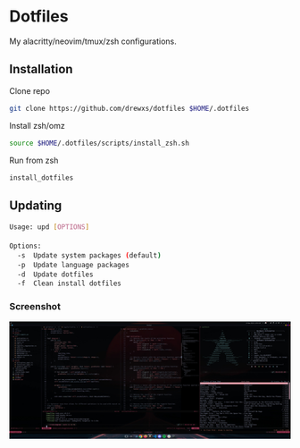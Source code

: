 # Dotfiles

My alacritty/neovim/tmux/zsh configurations.

## Installation

Clone repo

```bash
git clone https://github.com/drewxs/dotfiles $HOME/.dotfiles
```

Install zsh/omz

```bash
source $HOME/.dotfiles/scripts/install_zsh.sh
```

Run from zsh

```bash
install_dotfiles
```

## Updating

```bash
Usage: upd [OPTIONS]

Options:
  -s  Update system packages (default)
  -p  Update language packages
  -d  Update dotfiles
  -f  Clean install dotfiles
```

### Screenshot

<img src="static/screenshot.jpg?raw=true" alt="screenshot" />

